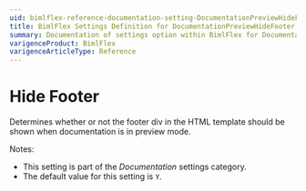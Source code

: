```yaml
---
uid: bimlflex-reference-documentation-setting-DocumentationPreviewHideFooter
title: BimlFlex Settings Definition for DocumentationPreviewHideFooter
summary: Documentation of settings option within BimlFlex for DocumentationPreviewHideFooter
varigenceProduct: BimlFlex
varigenceArticleType: Reference
---
```


# Hide Footer

Determines whether or not the footer div in the HTML template should be shown when documentation is in preview mode.

Notes:

* This setting is part of the *Documentation* settings category.
* The default value for this setting is `Y`.
